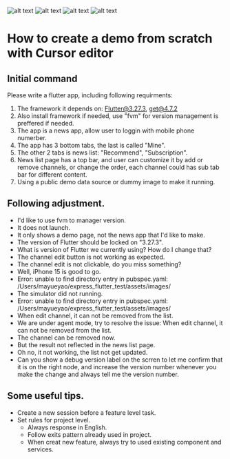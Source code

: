 ![alt text](https://github.com/matin0728/FunnyStories/blob/main/images/demo_preview1.png)
![alt text](https://github.com/matin0728/FunnyStories/blob/main/images/demo_preview2.png)
![alt text](https://github.com/matin0728/FunnyStories/blob/main/images/demo_preview3.png)
![alt text](https://github.com/matin0728/FunnyStories/blob/main/images/demo_preview4.png)

# How to create a demo from scratch with Cursor editor

## Initial command

Please write a flutter app, including following requirments:

1. The framework it depends on: Flutter@3.27.3, get@4.7.2
2. Also install framework if needed, use "fvm" for version management is preffered if needed.
3. The app is a news app, allow user to loggin with mobile phone numerber.
4. The app has 3 bottom tabs, the last is called "Mine".
5. The other 2 tabs is news list: "Recommend", "Subscription".
6. News list page has a top bar, and user can customize it by add or remove channels, or change the order, each channel could has sub tab bar for different content.
7. Using a public demo data source or dummy image to make it running.


## Following adjustment.

- I'd like to use fvm to manager version.
- It does not launch.
- It only shows a demo page, not the news app that I'd like to make.
- The version of Flutter should be locked on "3.27.3".
- What is version of Flutter we currently using? How do I change that?
- The channel edit button is not working as expected.
- The channel edit is not clickable, do you miss something?
- Well, iPhone 15 is good to go.
- Error: unable to find directory entry in pubspec.yaml: /Users/mayueyao/express_flutter_test/assets/images/
- The simulator did not running.
- Error: unable to find directory entry in pubspec.yaml: /Users/mayueyao/express_flutter_test/assets/images/
- When edit channel, it can not be removed from the list.
- We are under agent mode, try to resolve the issue: When edit channel, it can not be removed from the list.
- The channel can be removed now.
- But the result not reflected in the news list page.
- Oh no, it not working, the list not get updated.
- Can you show a debug version label on the scrren to let me confirm that it is on the right node, and increase the version number whenever you make the change and always tell me the version number.

## Some useful tips.

- Create a new session before a feature level task.
- Set rules for project level.
  - Always response in English.
  - Follow exits pattern already used in project.
  - When creat new feature, always try to used existing component and services.
